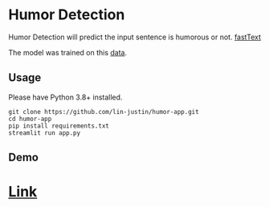 # Humor Detection 

Humor Detection will predict the input sentence is humorous or not. 
[fastText](https://fasttext.cc/)

The model was trained on this [data](https://www.kaggle.com/moradnejad/200k-short-texts-for-humor-detection).

## Usage

Please have Python 3.8+ installed.

```
git clone https://github.com/lin-justin/humor-app.git
cd humor-app
pip install requirements.txt
streamlit run app.py
```

## Demo

# [Link](https://khanhphantt-face-mask-detection-app-8w33p9.streamlitapp.com/)

